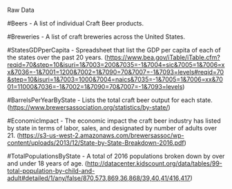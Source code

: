 Raw Data

#Beers - A list of individual Craft Beer products.

#Breweries - A list of craft breweries across the United States.

#StatesGDPperCapita - Spreadsheet that list the GDP per capita of each of the states over the past 20 years. 
(https://www.bea.gov/iTable/iTable.cfm?reqid=70&step=10&isuri=1&7003=200&7035=-1&7004=sic&7005=1&7006=xx&7036=-1&7001=1200&7002=1&7090=70&7007=-1&7093=levels#reqid=70&step=10&isuri=1&7003=1000&7004=naics&7035=-1&7005=1&7006=xx&7001=11000&7036=-1&7002=1&7090=70&7007=-1&7093=levels)

#BarrelsPerYearByState - Lists the total craft beer output for each state.
(https://www.brewersassociation.org/statistics/by-state/)

#EconomicImpact - The economic impact the craft beer industry has listed by state in terms of labor, sales, and designated by number of adults over 21.
(https://s3-us-west-2.amazonaws.com/brewersassoc/wp-content/uploads/2013/12/State-by-State-Breakdown-2016.pdf)

#TotalPopulationsByState - A total of 2016 populations broken down by over and under 18 years of age.
(http://datacenter.kidscount.org/data/tables/99-total-population-by-child-and-adult#detailed/1/any/false/870,573,869,36,868/39,40,41/416,417)